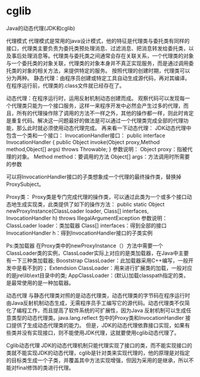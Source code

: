 # cglib
Java的动态代理(JDK和cglib)

代理模式 
代理模式是常用的java设计模式，他的特征是代理类与委托类有同样的接口，代理类主要负责为委托类预处理消息、过滤消息、把消息转发给委托类，以及事后处理消息等。代理类与委托类之间通常会存在关联关系，一个代理类的对象与一个委托类的对象关联，代理类的对象本身并不真正实现服务，而是通过调用委托类的对象的相关方法，来提供特定的服务。 
按照代理的创建时期，代理类可以分为两种。 
静态代理：由程序员创建或特定工具自动生成源代码，再对其编译。在程序运行前，代理类的.class文件就已经存在了。 

动态代理：在程序运行时，运用反射机制动态创建而成。 
观察代码可以发现每一个代理类只能为一个接口服务，这样一来程序开发中必然会产生过多的代理，而且，所有的代理操作除了调用的方法不一样之外，其他的操作都一样，则此时肯定是重复代码。解决这一问题最好的做法是可以通过一个代理类完成全部的代理功能，那么此时就必须使用动态代理完成。 
再来看一下动态代理： 
JDK动态代理中包含一个类和一个接口： 
InvocationHandler接口： 
public interface InvocationHandler { 
public Object invoke(Object proxy,Method method,Object[] args) throws Throwable; 
} 
参数说明： 
Object proxy：指被代理的对象。 
Method method：要调用的方法 
Object[] args：方法调用时所需要的参数 

可以将InvocationHandler接口的子类想象成一个代理的最终操作类，替换掉ProxySubject。 

Proxy类： 
Proxy类是专门完成代理的操作类，可以通过此类为一个或多个接口动态地生成实现类，此类提供了如下的操作方法： 
public static Object newProxyInstance(ClassLoader loader, Class<?>[] interfaces, 
InvocationHandler h) 
                               throws IllegalArgumentException 
参数说明： 
ClassLoader loader：类加载器 
Class<?>[] interfaces：得到全部的接口 
InvocationHandler h：得到InvocationHandler接口的子类实例 

Ps:类加载器 
在Proxy类中的newProxyInstance（）方法中需要一个ClassLoader类的实例，ClassLoader实际上对应的是类加载器，在Java中主要有一下三种类加载器; 
Booststrap ClassLoader：此加载器采用C++编写，一般开发中是看不到的； 
Extendsion ClassLoader：用来进行扩展类的加载，一般对应的是jre\lib\ext目录中的类; 
AppClassLoader：(默认)加载classpath指定的类，是最常使用的是一种加载器。

动态代理 
与静态代理类对照的是动态代理类，动态代理类的字节码在程序运行时由Java反射机制动态生成，无需程序员手工编写它的源代码。动态代理类不仅简化了编程工作，而且提高了软件系统的可扩展性，因为Java 反射机制可以生成任意类型的动态代理类。java.lang.reflect 包中的Proxy类和InvocationHandler 接口提供了生成动态代理类的能力。
但是，JDK的动态代理依靠接口实现，如果有些类并没有实现接口，则不能使用JDK代理，这就要使用cglib动态代理了。 

Cglib动态代理
JDK的动态代理机制只能代理实现了接口的类，而不能实现接口的类就不能实现JDK的动态代理，cglib是针对类来实现代理的，他的原理是对指定的目标类生成一个子类，并覆盖其中方法实现增强，但因为采用的是继承，所以不能对final修饰的类进行代理。 
